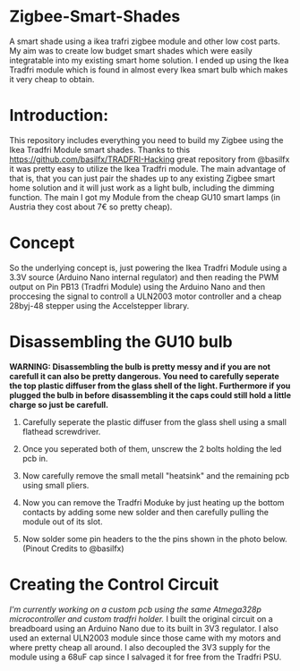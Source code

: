 # Zigbee-Smart-Shades
A smart shade using a ikea trafri zigbee module and other low cost parts. My aim was to create low budget smart shades which were easily integratable into my existing smart home solution. I ended up using the Ikea Tradfri module which is found in almost every Ikea smart bulb which makes it very cheap to obtain.

# Introduction:
This repository includes everything you need to build my Zigbee using the Ikea Tradfri Module smart shades. Thanks to this https://github.com/basilfx/TRADFRI-Hacking great repository from @basilfx it was pretty easy to utilize the Ikea Tradfri module. The main advantage of that is, that you can just pair the shades up to any existing Zigbee smart home solution and it will just work as a light bulb, including the dimming function.
The main 
I got my Module from the cheap GU10 smart lamps (in Austria they cost about 7€ so pretty cheap).

# Concept
So the underlying concept is, just powering the Ikea Tradfri Module using a 3.3V source (Arduino Nano internal regulator) and then reading the PWM output on Pin PB13 (Tradfri Module) using the Arduino Nano and then proccesing the signal to controll a ULN2003 motor controller and a cheap 28byj-48 stepper using the Accelstepper library.

# Disassembling the GU10 bulb
**WARNING: Disassembling the bulb is pretty messy and if you are not carefull it can also be pretty dangerous. You need to carefully seperate the top plastic diffuser from the glass shell of the light. Furthermore if you plugged the bulb in before disassembling it the caps could still hold a little charge so just be carefull.**
1) Carefully seperate the plastic diffuser from the glass shell using a small flathead screwdriver.

2) Once you seperated both of them, unscrew the 2 bolts holding the led pcb in. 

3) Now carefully remove the small metall "heatsink" and the remaining pcb using small pliers.

4) Now you can remove the Tradfri Moduke by just heating up the bottom contacts by adding some new solder and then carefully pulling the module out of its slot.

5) Now solder some pin headers to the the pins shown in the photo below. (Pinout Credits to @basilfx)

# Creating the Control Circuit
*I'm currently working on a custom pcb using the same Atmega328p microcontroller and custom tradfri holder.*
I built the original circuit on a breadboard using an Arduino Nano due to its built in 3V3 regulator. I also used an external ULN2003 module since those came with my motors and where pretty cheap all around. I also decoupled the 3V3 supply for the module using a 68uF cap since I salvaged it for free from the Tradfri PSU.
